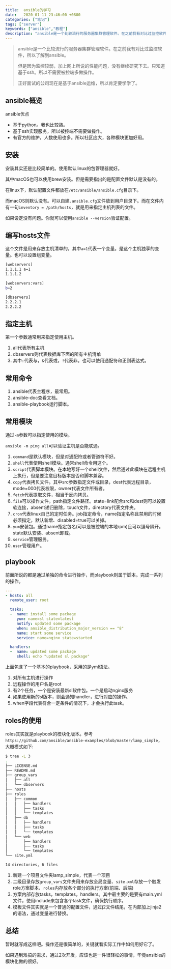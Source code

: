 ```yaml
---
title:  ansible的学习
date:   2020-01-11 23:46:00 +0800
categories: ["笔记"]
tags: ["server"]
keywords: ["ansible","教程"]
description: "ansible是一个比较流行的服务器集群管理软件。在之前我有对比过监控软件，所以了解到ansible。但是因为监控较弱，加上网上所说的性能问题，没有继续研究下去。只知道基于ssh。所以不需要被控端多做操作。正好面试的公司现在是基于ansible运维，所以肯定要学学了"
---
```



> ansible是一个比较流行的服务器集群管理软件。在之前我有对比过监控软件，所以了解到ansible。
> 
> 但是因为监控较弱，加上网上所说的性能问题，没有继续研究下去。只知道基于ssh。所以不需要被控端多做操作。
>
> 正好面试的公司现在是基于ansible运维，所以肯定要学学了。


## ansible概览

ansible优点
- 基于python。我也比较熟。
- 基于ssh实现服务，所以被控端不需要做操作。
- 有官方的维护，人数使用也多。所以社区庞大，各种模块更加好用。


## 安装

安装其实还是比较简单的。使用默认linux的包管理器就好。

其中macOS也可以使用brew安装。但是需要指出的是配置文件默认是没有的。

在linux下，默认配置文件都放在`/etc/ansible/ansible.cfg`目录下。

而macOS则默认没有。可以自建`.ansible.cfg`文件放到用户目录下。而在文件内有一句`inventory = /path/hosts`，就是用来指定主机列表的文件。

如果设定没有问题。你就可以使用`ansible --version`验证配置。

## 编写hosts文件

这个文件是用来存放主机清单的，其中`a=1`代表一个变量。是这个主机独享的变量。也可以设置组变量。

```bash
[webservers]
1.1.1.1 a=1
1.1.1.2

[webservers:vars]
b=2

[dbservers]
2.2.2.1
2.2.2.2
```

## 指定主机

第一个参数通常用来指定使用主机。
1. all代表所有主机
2. dbservers则代表数据库下面的所有主机清单
3. 其中`:`代表与，`&`代表或，`!`代表非。也可以使用通配符和正则表达式。

## 常用命令

1. ansible代表主程序，最常用。
2. ansible-doc查看文档。
3. ansible-playbook运行脚本。

## 常用模块

通过`-m`参数可以指定使用的模块。

`ansible -m ping all`可以验证主机是否能联通。

1. `command`是默认模块，但是对通配符或者管道符不好。
2. `shell`代表使用shell模块。通常shell命令用这个。
3. `script`代表脚本模块。在本地写好一个shell文件，然后通过此模块在远程主机上执行，但是要注意目标版本是否和脚本兼容。
4. `copy`代表拷贝文件。其中src参数指定文件或目录，dest代表远程目录，mode=000代表权限，owner代表文件所有者。
5. `fetch`代表提取文件，相当于反向拷贝。
6. `file`可以操作文件。path指定文件路径。state=link配合src和dest则可以设置软连接，absent递归删除，touch文件，directory代表文件夹。
7. `cron`代表linux自己的定时任务。job指定命令，name指定名称且禁用的时候必须指定，默认新增、disabled=true可以关掉。
8. `yum`安装包。通过name指定包名(可以是被控端的本地rpm)且可以逗号隔开。state默认安装、absent卸载。
9. `service`管理服务。
10. `user`管理用户。

## playbook

前面所说的都是通过单独的命令进行操作，而playbook则属于脚本。完成一系列的操作。

```yml
---
- hosts: all
  remote_user: root

  tasks:
  -  name: install some package
     yum: name=sl state=latest
     notify: updated some package
     when: ansible_distribution_major_version == "8"
     name: start some service
     service: name=nginx state=started

  handlers:
  -  name: updated some package
     shell: echo "updated sl package"
```

上面包含了一个基本的playbook，采用的是yml语法。

1. 对所有主机进行操作
2. 远程操作的用户名是root
3. 有2个任务，一个是安装最新sl软件包。一个是启动nginx服务
4. 如果使用新的sl版本，则会通知handler，进行对应的操作。
5. when字段代表符合一定条件的情况下，才会执行此task。

## roles的使用

roles其实就是playbook的模块化版本。参考`https://github.com/ansible/ansible-examples/blob/master/lamp_simple`，大概模式如下:


```bash
$ tree -L 3               
.
├── LICENSE.md
├── README.md
├── group_vars
│   ├── all
│   └── dbservers
├── hosts
├── roles
│   ├── common
│   │   ├── handlers
│   │   ├── tasks
│   │   └── templates
│   ├── db
│   │   ├── handlers
│   │   ├── tasks
│   │   └── templates
│   └── web
│       ├── handlers
│       ├── tasks
│       └── templates
└── site.yml

14 directories, 6 files
```

1. 新建一个项目文件夹lamp_simple，代表一个项目
2. 二级目录存放`group_vars`文件夹用来存放全局变量、`site.xml`存放一个触发role方案脚本、`roles`内存放各个部分的执行方案(前端、后端)
3. 方案内部存放tasks，templates，handlers。其中最主要的是要有main.yml文件，使用include来包含各个task文件，确保执行顺序。
4. 模板文件其实就是一个普通的配置文件，通过j2文件结尾，在内部加上jinja2的语法，通过变量进行替换。


## 总结

暂时就写成这样吧。操作还是很简单的，关键就看实际工作中如何用好它了。

如果遇到难搞的需求，通过2次开发，应该也是一件很轻松的事情，毕竟ansible的模块化做的很好。

